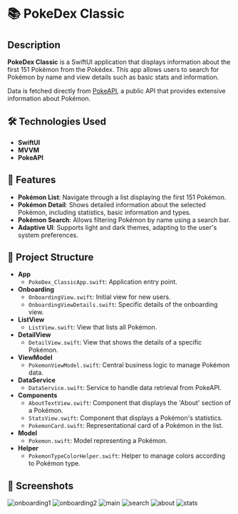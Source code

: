 # 📚 PokeDex Classic

## Description

**PokeDex Classic** is a SwiftUI application that displays information about the first 151 Pokémon from the Pokédex. This app allows users to search for Pokémon by name and view details such as basic stats and information.

Data is fetched directly from [PokeAPI](https://pokeapi.co/), a public API that provides extensive information about Pokémon.

## 🛠️ Technologies Used

- **SwiftUI**
- **MVVM**
- **PokeAPI**

## 🚀 Features

- **Pokémon List**: Navigate through a list displaying the first 151 Pokémon.
- **Pokémon Detail**: Shows detailed information about the selected Pokémon, including statistics, basic information and types.
- **Pokémon Search**: Allows filtering Pokémon by name using a search bar.
- **Adaptive UI**: Supports light and dark themes, adapting to the user's system preferences.

## 📂 Project Structure
- **App**
  - `PokeDex_ClassicApp.swift`: Application entry point.
- **Onboarding**
  - `OnboardingView.swift`: Initial view for new users.
  - `OnboardingViewDetails.swift`: Specific details of the onboarding view.
- **ListView**
  - `ListView.swift`: View that lists all Pokémon.
- **DetailView**
  - `DetailView.swift`: View that shows the details of a specific Pokémon.
- **ViewModel**
  - `PokemonViewModel.swift`: Central business logic to manage Pokémon data.
- **DataService**
  - `DataService.swift`: Service to handle data retrieval from PokeAPI.
- **Components**
  - `AboutTextView.swift`: Component that displays the 'About' section of a Pokémon.
  - `StatsView.swift`: Component that displays a Pokémon's statistics.
  - `PokemonCard.swift`: Representational card of a Pokémon in the list.
- **Model**
  - `Pokemon.swift`: Model representing a Pokémon.
- **Helper**
  - `PokemonTypeColorHelper.swift`: Helper to manage colors according to Pokémon type.

## 📸 Screenshots
![onboarding1](https://github.com/user-attachments/assets/7215b17b-1cc6-4f4e-b9a4-a24b7220f027)
![onboarding2](https://github.com/user-attachments/assets/c464e6db-347f-4601-bf33-bbb6fd4d50ff)
![main](https://github.com/user-attachments/assets/19c33cf0-eddb-4710-b25f-0931875887cf)
![search](https://github.com/user-attachments/assets/12e71b5f-1318-422d-977e-2578cf934009)
![about](https://github.com/user-attachments/assets/49e099f2-4fe9-4f33-a1ca-d1da4b6fb002)
![stats](https://github.com/user-attachments/assets/deb6ff42-b5c3-4f38-b1e4-4092ae7d4ac0)
